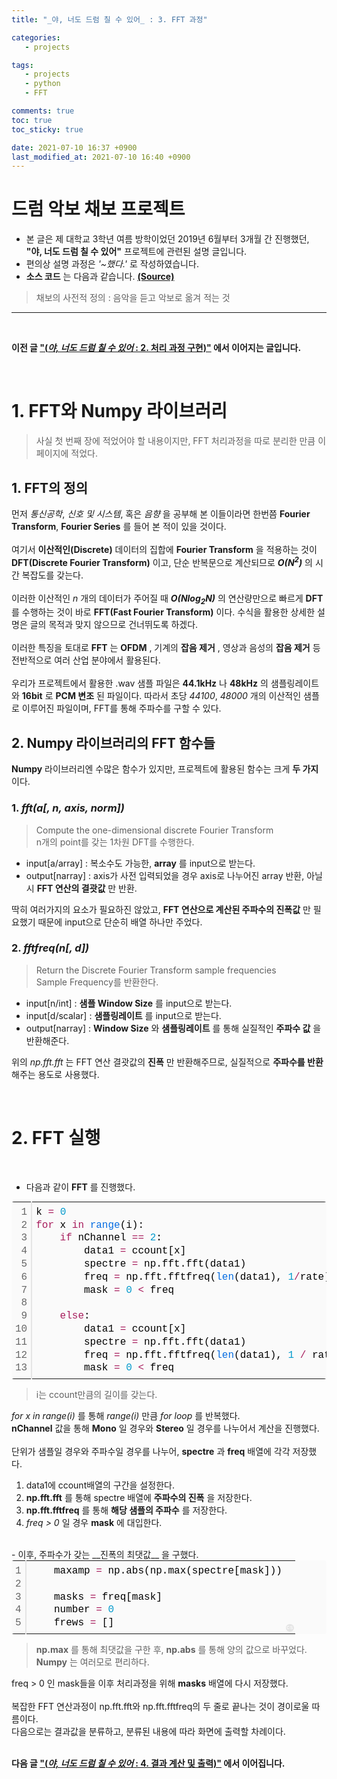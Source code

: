 ```yaml
---
title: "_야, 너도 드럼 칠 수 있어_ : 3. FFT 과정"

categories:
   - projects

tags:
   - projects
   - python
   - FFT

comments: true
toc: true
toc_sticky: true

date: 2021-07-10 16:37 +0900
last_modified_at: 2021-07-10 16:40 +0900
---
```


# 드럼 악보 채보 프로젝트

* 본 글은 제 대학교 3학년 여름 방학이었던 2019년 6월부터 3개월 간 진행했던, __"야, 너도 드럼 칠 수 있어"__ 프로젝트에 관련된 설명 글입니다.
* 편의상 설명 과정은 _'~했다.'_ 로 작성하였습니다.
* __소스 코드__ 는 다음과 같습니다. [__(Source)__](https://github.com/bye0nys/drum-final)

> 채보의 사전적 정의 : 음악을 듣고 악보로 옮겨 적는 것

---

<br/>

__이전 글 ["(_야, 너도 드럼 칠 수 있어_ : 2. 처리 과정 구현)"](/projects/drum-2) 에서 이어지는 글입니다.__ <br/>


<br/>

# 1. FFT와 Numpy 라이브러리

> 사실 첫 번째 장에 적었어야 할 내용이지만, FFT 처리과정을 따로 분리한 만큼 이 페이지에 적었다.

## 1. FFT의 정의
먼저 _통신공학_, _신호 및 시스템_, 혹은 _음향_ 을 공부해 본 이들이라면 한번쯤 __Fourier Transform__, __Fourier Series__ 를 들어 본 적이 있을 것이다.<br/><br/>
여기서 __이산적인(Discrete)__ 데이터의 집합에 __Fourier Transform__ 을 적용하는 것이 __DFT(Discrete Fourier Transform)__ 이고, 단순 반복문으로 계산되므로 ___O(N<sup>2</sup>)___ 의 시간 복잡도를 갖는다.<br/><br/>
이러한 이산적인 _n_ 개의 데이터가 주어질 때 ___O(Nlog<sub>2</sub>N)___ 의 연산량만으로 빠르게 __DFT__ 를 수행하는 것이 바로 __FFT(Fast Fourier Transform)__ 이다. 수식을 활용한 상세한 설명은 글의 목적과 맞지 않으므로 건너뛰도록 하겠다.<br/><br/>
이러한 특징을 토대로 __FFT__ 는 __OFDM__ , 기계의 __잡음 제거__ , 영상과 음성의 __잡음 제거__ 등 전반적으로 여러 산업 분야에서 활용된다.<br/><br/>
우리가 프로젝트에서 활용한 .wav 샘플 파일은 __44.1kHz__ 나 __48kHz__ 의 샘플링레이트와 __16bit__ 로 __PCM 변조__ 된 파일이다. 따라서 초당 _44100_, _48000_ 개의 이산적인 샘플로 이루어진 파일이며, FFT를 통해 주파수를 구할 수 있다.<br/>

## 2. Numpy 라이브러리의 FFT 함수들
__Numpy__ 라이브러리엔 수많은 함수가 있지만, 프로젝트에 활용된 함수는 크게 __두 가지__ 이다.

### 1. _fft(a[, n, axis, norm])_
> Compute the one-dimensional discrete Fourier Transform<br/>
> n개의 point를 갖는 1차원 DFT를 수행한다. 

- input[a/array] : 복소수도 가능한, __array__ 를 input으로 받는다.
- output[narray] : axis가 사전 입력되었을 경우 axis로 나누어진 array 반환, 아닐 시 __FFT 연산의 결괏값__ 만 반환.

딱히 여러가지의 요소가 필요하진 않았고, __FFT 연산으로 계산된 주파수의 진폭값__ 만 필요했기 때문에 input으로 단순히 배열 하나만 주었다.

### 2. _fftfreq(n[, d])_
> Return the Discrete Fourier Transform sample frequencies<br/>
> Sample Frequency를 반환한다.

- input[n/int] : __샘플 Window Size__ 를 input으로 받는다.
- input[d/scalar] : __샘플링레이트__ 를 input으로 받는다.
- output[narray] : __Window Size__ 와 __샘플링레이트__ 를 통해 실질적인 __주파수 값__ 을 반환해준다.

위의 _np.fft.fft_ 는 FFT 연산 결괏값의 __진폭__ 만 반환해주므로, 실질적으로 __주파수를 반환__ 해주는 용도로 사용했다.

<br/>

# 2. FFT 실행

<br/>

- 다음과 같이 __FFT__ 를 진행했다.

<div class="colorscripter-code" style="color:#010101;font-family:Consolas, 'Liberation Mono', Menlo, Courier, monospace !important; position:relative !important;overflow:auto"><table class="colorscripter-code-table" style="margin:0;padding:0;border:none;background-color:#fafafa;border-radius:4px;" cellspacing="0" cellpadding="0"><tr><td style="padding:6px;border-right:2px solid #e5e5e5"><div style="margin:0;padding:0;word-break:normal;text-align:right;color:#666;font-family:Consolas, 'Liberation Mono', Menlo, Courier, monospace !important;line-height:130%"><div style="line-height:130%">1</div><div style="line-height:130%">2</div><div style="line-height:130%">3</div><div style="line-height:130%">4</div><div style="line-height:130%">5</div><div style="line-height:130%">6</div><div style="line-height:130%">7</div><div style="line-height:130%">8</div><div style="line-height:130%">9</div><div style="line-height:130%">10</div><div style="line-height:130%">11</div><div style="line-height:130%">12</div><div style="line-height:130%">13</div></div></td><td style="padding:6px 0;text-align:left"><div style="margin:0;padding:0;color:#010101;font-family:Consolas, 'Liberation Mono', Menlo, Courier, monospace !important;line-height:130%"><div style="padding:0 6px; white-space:pre; line-height:130%">k&nbsp;<span style="color:#0086b3"></span><span style="color:#a71d5d">=</span>&nbsp;<span style="color:#0099cc">0</span></div><div style="padding:0 6px; white-space:pre; line-height:130%"><span style="color:#a71d5d">for</span>&nbsp;x&nbsp;<span style="color:#a71d5d">in</span>&nbsp;<span style="color:#066de2">range</span>(i):</div><div style="padding:0 6px; white-space:pre; line-height:130%">&nbsp;&nbsp;&nbsp;&nbsp;<span style="color:#a71d5d">if</span>&nbsp;nChannel&nbsp;<span style="color:#0086b3"></span><span style="color:#a71d5d">=</span><span style="color:#0086b3"></span><span style="color:#a71d5d">=</span>&nbsp;<span style="color:#0099cc">2</span>:</div><div style="padding:0 6px; white-space:pre; line-height:130%">&nbsp;&nbsp;&nbsp;&nbsp;&nbsp;&nbsp;&nbsp;&nbsp;data1&nbsp;<span style="color:#0086b3"></span><span style="color:#a71d5d">=</span>&nbsp;ccount[x]</div><div style="padding:0 6px; white-space:pre; line-height:130%">&nbsp;&nbsp;&nbsp;&nbsp;&nbsp;&nbsp;&nbsp;&nbsp;spectre&nbsp;<span style="color:#0086b3"></span><span style="color:#a71d5d">=</span>&nbsp;np.fft.fft(data1)</div><div style="padding:0 6px; white-space:pre; line-height:130%">&nbsp;&nbsp;&nbsp;&nbsp;&nbsp;&nbsp;&nbsp;&nbsp;freq&nbsp;<span style="color:#0086b3"></span><span style="color:#a71d5d">=</span>&nbsp;np.fft.fftfreq(<span style="color:#066de2">len</span>(data1),&nbsp;<span style="color:#0099cc">1</span><span style="color:#a71d5d">/</span>rate)</div><div style="padding:0 6px; white-space:pre; line-height:130%">&nbsp;&nbsp;&nbsp;&nbsp;&nbsp;&nbsp;&nbsp;&nbsp;mask&nbsp;<span style="color:#0086b3"></span><span style="color:#a71d5d">=</span>&nbsp;<span style="color:#0099cc">0</span>&nbsp;<span style="color:#0086b3"></span><span style="color:#a71d5d">&lt;</span>&nbsp;freq</div><div style="padding:0 6px; white-space:pre; line-height:130%">&nbsp;</div><div style="padding:0 6px; white-space:pre; line-height:130%">&nbsp;&nbsp;&nbsp;&nbsp;<span style="color:#a71d5d">else</span>:</div><div style="padding:0 6px; white-space:pre; line-height:130%">&nbsp;&nbsp;&nbsp;&nbsp;&nbsp;&nbsp;&nbsp;&nbsp;data1&nbsp;<span style="color:#0086b3"></span><span style="color:#a71d5d">=</span>&nbsp;ccount[x]</div><div style="padding:0 6px; white-space:pre; line-height:130%">&nbsp;&nbsp;&nbsp;&nbsp;&nbsp;&nbsp;&nbsp;&nbsp;spectre&nbsp;<span style="color:#0086b3"></span><span style="color:#a71d5d">=</span>&nbsp;np.fft.fft(data1)</div><div style="padding:0 6px; white-space:pre; line-height:130%">&nbsp;&nbsp;&nbsp;&nbsp;&nbsp;&nbsp;&nbsp;&nbsp;freq&nbsp;<span style="color:#0086b3"></span><span style="color:#a71d5d">=</span>&nbsp;np.fft.fftfreq(<span style="color:#066de2">len</span>(data1),&nbsp;<span style="color:#0099cc">1</span>&nbsp;<span style="color:#0086b3"></span><span style="color:#a71d5d">/</span>&nbsp;rate)</div><div style="padding:0 6px; white-space:pre; line-height:130%">&nbsp;&nbsp;&nbsp;&nbsp;&nbsp;&nbsp;&nbsp;&nbsp;mask&nbsp;<span style="color:#0086b3"></span><span style="color:#a71d5d">=</span>&nbsp;<span style="color:#0099cc">0</span>&nbsp;<span style="color:#0086b3"></span><span style="color:#a71d5d">&lt;</span>&nbsp;freq</div></div></td><td style="vertical-align:bottom;padding:0 2px 4px 0"><a href="http://colorscripter.com/info#e" target="_blank" style="text-decoration:none;color:white"><span style="font-size:9px;word-break:normal;background-color:#e5e5e5;color:white;border-radius:10px;padding:1px">cs</span></a></td></tr></table></div>

> i는 ccount만큼의 길이를 갖는다.

_for x in range(i)_ 를 통해 _range(i)_ 만큼 _for loop_ 를 반복했다.<br/>
__nChannel__ 값을 통해 __Mono__ 일 경우와 __Stereo__ 일 경우를 나누어서 계산을 진행했다.<br/><br/>
단위가 샘플일 경우와 주파수일 경우를 나누어, __spectre__ 과 __freq__ 배열에 각각 저장했다.

1. data1에 ccount배열의 구간을 설정한다.
2. __np.fft.fft__ 를 통해 spectre 배열에 __주파수의 진폭__ 을 저장한다.
3. __np.fft.fftfreq__ 를 통해 __해당 샘플의 주파수__ 를 저장한다.
4. _freq > 0_ 일 경우 __mask__ 에 대입한다.

<br/>
- 이후, 주파수가 갖는 __진폭의 최댓값__ 을 구했다.

<div class="colorscripter-code" style="color:#010101;font-family:Consolas, 'Liberation Mono', Menlo, Courier, monospace !important; position:relative !important;overflow:auto"><table class="colorscripter-code-table" style="margin:0;padding:0;border:none;background-color:#fafafa;border-radius:4px;" cellspacing="0" cellpadding="0"><tr><td style="padding:6px;border-right:2px solid #e5e5e5"><div style="margin:0;padding:0;word-break:normal;text-align:right;color:#666;font-family:Consolas, 'Liberation Mono', Menlo, Courier, monospace !important;line-height:130%"><div style="line-height:130%">1</div><div style="line-height:130%">2</div><div style="line-height:130%">3</div><div style="line-height:130%">4</div><div style="line-height:130%">5</div></div></td><td style="padding:6px 0;text-align:left"><div style="margin:0;padding:0;color:#010101;font-family:Consolas, 'Liberation Mono', Menlo, Courier, monospace !important;line-height:130%"><div style="padding:0 6px; white-space:pre; line-height:130%">&nbsp;&nbsp;&nbsp;&nbsp;maxamp&nbsp;<span style="color:#0086b3"></span><span style="color:#a71d5d">=</span>&nbsp;np.abs(np.max(spectre[mask]))</div><div style="padding:0 6px; white-space:pre; line-height:130%">&nbsp;</div><div style="padding:0 6px; white-space:pre; line-height:130%">&nbsp;&nbsp;&nbsp;&nbsp;masks&nbsp;<span style="color:#0086b3"></span><span style="color:#a71d5d">=</span>&nbsp;freq[mask]</div><div style="padding:0 6px; white-space:pre; line-height:130%">&nbsp;&nbsp;&nbsp;&nbsp;number&nbsp;<span style="color:#0086b3"></span><span style="color:#a71d5d">=</span>&nbsp;<span style="color:#0099cc">0</span></div><div style="padding:0 6px; white-space:pre; line-height:130%">&nbsp;&nbsp;&nbsp;&nbsp;frews&nbsp;<span style="color:#0086b3"></span><span style="color:#a71d5d">=</span>&nbsp;[]</div></div></td><td style="vertical-align:bottom;padding:0 2px 4px 0"><a href="http://colorscripter.com/info#e" target="_blank" style="text-decoration:none;color:white"><span style="font-size:9px;word-break:normal;background-color:#e5e5e5;color:white;border-radius:10px;padding:1px">cs</span></a></td></tr></table></div>

> __np.max__ 를 통해 최댓값을 구한 후, __np.abs__ 를 통해 양의 값으로 바꾸었다.
> __Numpy__ 는 여러모로 편리하다.

freq > 0 인 mask들을 이후 처리과정을 위해 __masks__ 배열에 다시 저장했다.<br/><br/>
복잡한 FFT 연산과정이 np.fft.fft와 np.fft.fftfreq의 두 줄로 끝나는 것이 경이로울 따름이다.<br/>
다음으로는 결과값을 분류하고, 분류된 내용에 따라 화면에 출력할 차례이다.<br/><br/>

__다음 글 ["(_야, 너도 드럼 칠 수 있어_ : 4. 결과 계산 및 출력)"](/projects/drum-4) 에서 이어집니다.__ <br/>